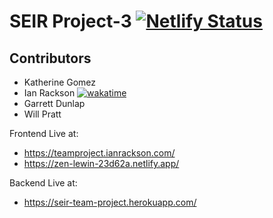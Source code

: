 # SEIR Project-3 [![Netlify Status](https://api.netlify.com/api/v1/badges/d0575a8c-cbed-42fb-9fe3-bd43d0d2c47d/deploy-status)](https://app.netlify.com/sites/zen-lewin-23d62a/deploys)

## Contributors

-   Katherine Gomez
-   Ian Rackson [![wakatime](https://wakatime.com/badge/github/katherinevgomez/Project-3-frontend.svg)](https://wakatime.com/badge/github/katherinevgomez/Project-3-frontend)
-   Garrett Dunlap
-   Will Pratt

Frontend Live at:

-   <https://teamproject.ianrackson.com/>
-   <https://zen-lewin-23d62a.netlify.app/>

Backend Live at:

-   <https://seir-team-project.herokuapp.com/>
